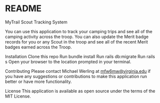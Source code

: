 # README
MyTrail Scout Tracking System

You can use this application to track your camping trips and see all of the camping activity across the troop.
You can also update the Merit badge records for you or any Scout in the troop and see all of the recent Merit badges earned across the Troop.

Installation
Clone this repo
Run bundle install
Run rails db:migrate
Run rails s
Open your browser to the location prompted in your terminal.

Contributing
Please contact Michael Werling at mfw6mw@virginia.edu if you have any suggestions or contributions to make this application run better or have more functionality.

License
This application is available as open source under the terms of the MIT License.